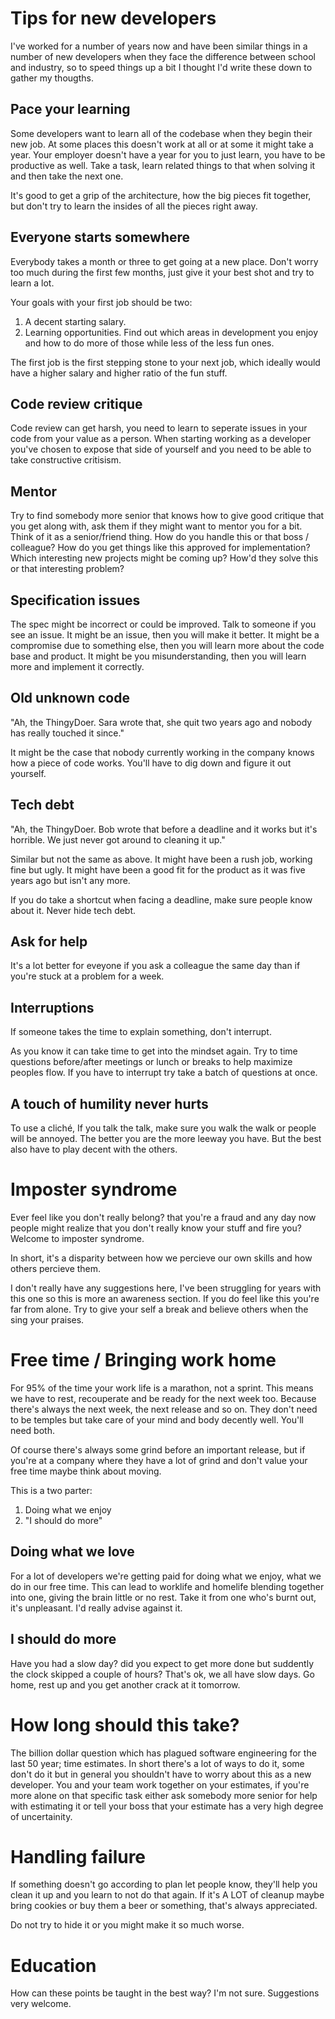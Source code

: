# Tips for new developers

I've worked for a number of years now and have been similar things in a number of new developers when they face the difference between school and industry, so to speed things up a bit I thought I'd write these down to gather my thougths.

## Pace your learning

Some developers want to learn all of the codebase when they begin their new job. At some places this doesn't work at all or at some it might take a year. Your employer doesn't have a year for you to just learn, you have to be productive as well. Take a task, learn related things to that when solving it and then take the next one.

It's good to get a grip of the architecture, how the big pieces fit together, but don't try to learn the insides of all the pieces right away.

## Everyone starts somewhere

Everybody takes a month or three to get going at a new place. Don't worry too much during the first few months, just give it your best shot and try to learn a lot.

Your goals with your first job should be two:

1) A decent starting salary.
2) Learning opportunities. Find out which areas in development you enjoy and how to do more of those while less of the less fun ones.

The first job is the first stepping stone to your next job, which ideally would have a higher salary and higher ratio of the fun stuff.

## Code review critique

Code review can get harsh, you need to learn to seperate issues in your code from your value as a person. When starting working as a developer you've chosen to expose that side of yourself and you need to be able to take constructive critisism.

## Mentor

Try to find somebody more senior that knows how to give good critique that you get along with, ask them if they might want to mentor you for a bit. Think of it as a senior/friend thing.
How do you handle this or that boss / colleague?
How do you get things like this approved for implementation?
Which interesting new projects might be coming up?
How'd they solve this or that interesting problem?

## Specification issues

The spec might be incorrect or could be improved. Talk to someone if you see an issue. 
It might be an issue, then you will make it better.
It might be a compromise due to something else, then you will learn more about the code base and product.
It might be you misunderstanding, then you will learn more and implement it correctly.

## Old unknown code

"Ah, the ThingyDoer. Sara wrote that, she quit two years ago and nobody has really touched it since."

It might be the case that nobody currently working in the company knows how a piece of code works. You'll have to dig down and figure it out yourself.

## Tech debt

"Ah, the ThingyDoer. Bob wrote that before a deadline and it works but it's horrible. We just never got around to cleaning it up."

Similar but not the same as above. It might have been a rush job, working fine but ugly. It might have been a good fit for the product as it was five years ago but isn't any more.

If you do take a shortcut when facing a deadline, make sure people know about it. Never hide tech debt.

## Ask for help

It's a lot better for eveyone if you ask a colleague the same day than if you're stuck at a problem for a week.

## Interruptions

If someone takes the time to explain something, don't interrupt.

As you know it can take time to get into the mindset again. Try to time questions before/after meetings or lunch or breaks to help maximize peoples flow. If you have to interrupt try take a batch of questions at once.

## A touch of humility never hurts

To use a cliché, If you talk the talk, make sure you walk the walk or people will be annoyed. The better you are the more leeway you have. But the best also have to play decent with the others.

# Imposter syndrome

Ever feel like you don't really belong? that you're a fraud and any day now people might realize that you don't really know your stuff and fire you? Welcome to imposter syndrome.

In short, it's a disparity between how we percieve our own skills and how others percieve them.

I don't really have any suggestions here, I've been struggling for years with this one so this is more an awareness section. If you do feel like this you're far from alone. Try to give your self a break and believe others when the sing your praises.

# Free time / Bringing work home

For 95% of the time your work life is a marathon, not a sprint. This means we have to rest, recouperate and be ready for the next week too. Because there's always the next week, the next release and so on. They don't need to be temples but take care of your mind and body decently well. You'll need both.

Of course there's always some grind before an important release, but if you're at a company where they have a lot of grind and don't value your free time maybe think about moving.

This is a two parter:
1) Doing what we enjoy
2) "I should do more"

## Doing what we love 

For a lot of developers we're getting paid for doing what we enjoy, what we do in our free time.
This can lead to worklife and homelife blending together into one, giving the brain little or no rest. Take it from one who's burnt out, it's unpleasant. I'd really advise against it.

## I should do more

Have you had a slow day? did you expect to get more done but suddently the clock skipped a couple of hours? That's ok, we all have slow days. Go home, rest up and you get another crack at it tomorrow.

# How long should this take?

The billion dollar question which has plagued software engineering for the last 50 year; time estimates. In short there's a lot of ways to do it, some don't do it but in general you shouldn't have to worry about this as a new developer. You and your team work together on your estimates, if you're more alone on that specific task either ask somebody more senior for help with estimating it or tell your boss that your estimate has a very high degree of uncertainity.

# Handling failure

If something doesn't go according to plan let people know, they'll help you clean it up and you learn to not do that again. If it's A LOT of cleanup maybe bring cookies or buy them a beer or something, that's always appreciated.

Do not try to hide it or you might make it so much worse.

# Education

How can these points be taught in the best way? I'm not sure. Suggestions very welcome.
